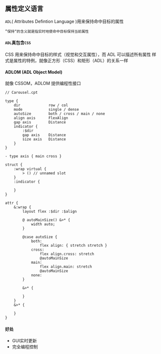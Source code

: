 ## 属性定义语言

`ADL`( Attributes Defintion Language )用来保持命中目标的属性

    ”保持“的含义就是指实时地使命中目标保持当前属性

#### `ADL`真包含`CSS`

CSS 用来保持命中目标的样式（视觉和交互属性），而 ADL 可以描述所有属性
样式是属性的特例，就像正方形（CSS）和矩形（ADL）的关系一样

#### ADLOM (ADL Object Model)

就像 CSSOM，ADLOM 提供编程性接口

```
// Carousel.cpt

type {
    dir             row / col
    mode            single / dense
    autoSize        both / cross / main / none
    align axis      FlexAlign
    gap axis        Distance
    indicator {
        :$dir
        gap axis    Distance
        size axis   Distance
    }
}

- type axis { main cross }

struct {
    :wrap virtual {
        > () // unnamed slot
    }
    :indicator {

    }
}

attr {
    &:wrap {
        layout flex :$dir :$align

        @ autoMainSize() &>* {
            width auto;
        }

        @case autoSize {
            both:
                flex align: { stretch stretch }
            cross:
                flex align.cross: stretch
                @autoMainSize
            main:
                flex align.main: stretch
                @autoMainSize
            none:
        }

        &>* {

        }
    }
    &>* {

    }
}

```

#### 好处

+ GUI实时更新
+ 完全编程控制

